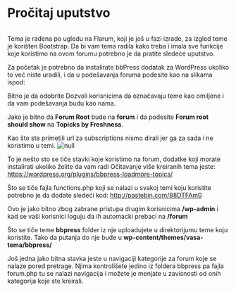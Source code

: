 # Pročitaj uputstvo

<img src="http://i.pics.rs/G9NxG" alt="" class="img-thumbnail" />

Tema je rađena po ugledu na Flarum, koji je još u fazi izrade, za izgled teme je korišten Bootstrap. Da bi vam tema radila kako treba i imala sve funkcije koje koristimo na ovom forumu potrebno je da pratite sledeće uputstvo.

Za početak je potrebno da instalirate bbPress dodatak za WordPress ukoliko to već niste uradili, i da u podešavanja foruma podesite kao na slikama ispod:

Bitno je da odobrite Dozvoli korisnicima da označavaju teme kao omiljene i da vam podešavanja budu kao nama.
<img src="http://i.imgur.com/GB2fc2T.png" alt="" class="img-thumbnail" />

Jako je bitno da <strong>Forum Root</strong> bude na <strong>forum</strong> i da podesite <strong>Forum root should show</strong> na <strong>Topicks by Freshness</strong>.
<img src="http://i.imgur.com/oNZwFoX.png" alt="" class="img-thumbnail" />

Kao što ste primetili url za subscriptions nismo dirali jer ga za sada i ne koristimo u temi.
<img src="http://i.imgur.com/oB8kokb.png" alt="null" class="img-thumbnail" />

To je nešto sto se tiče stavki koje koristimo na forum, dodatke koji morate instalirati ukoliko želite da vam radi Očitavanje više kreiranih tema jeste: https://wordpress.org/plugins/bbpress-loadmore-topics/ 

Što se tiče fajla functions.php koji se nalazi u svakoj temi koju koristite potrebno je da dodate sledeći kod: http://pastebin.com/88DTFAm0

Ovo je jako bitno zbog zabrane pristupa drugim korisnicima <strong>/wp-admin</strong> i kad se vaši korisnici loguju da ih automacki prebaci na <strong>/forum</strong>

Što se tiče teme <strong>bbpress</strong> folder iz nje uploadujete u direktorijumu teme koju koristite. Tako da putanja do nje bude u <strong>wp-content/themes/vasa-tema/bbpress/</strong> 

Još jedna jako bitna stavka jeste u navigaciji kategorije za forum koje se nalaze pored pretrage. Njima kontrolišete jedino iz foldera bbpress pa fajla forum.php tu se nalazi navigacija i možete je menjate u zavisnosti od onih kategorija koje ste kreirali.
